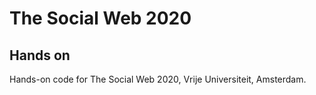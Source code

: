 # The Social Web 2020

## Hands on

Hands-on code for The Social Web 2020, Vrije Universiteit, Amsterdam.
